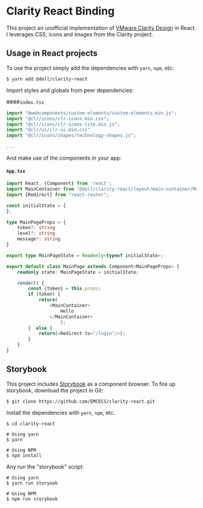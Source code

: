 # Clarity React Binding

This project an unofficial implementation of [VMware Clarity Design](https://clarity.design) in React. I leverages CSS, icons and images from the Clarity project.

## Usage in React projects

To use the project simply add the dependencies with `yarn`, `npm`, etc:
```shell
$ yarn add @dell/clarity-react
```

Import styles and globals from peer dependencies:

####`index.tsx`
```typescript
import "@webcomponents/custom-elements/custom-elements.min.js";
import "@clr/icons/clr-icons.min.css";
import "@clr/icons/clr-icons-lite.min.js";
import "@clr/ui/clr-ui.min.css"
import "@clr/icons/shapes/technology-shapes.js";

...
```

And make use of the components in your app:
#### `App.tsx`
```typescript jsx
import React, {Component} from 'react';
import MainContainer from "@dell/clarity-react/layout/main-container/MainContainer";
import {Redirect} from "react-router";

const initialState = {
};

type MainPageProps = {
    token?: string
    level?: string
    message?: string
}

export type MainPageState = Readonly<typeof initialState>;

export default class MainPage extends Component<MainPageProps> {
    readonly state: MainPageState = initialState;

    render() {
        const {token} = this.props;
        if (token) {
            return(
                <MainContainer>
                    Hello
                </MainContainer>
                    );
        }  else {
            return(<Redirect to="/login"/>);
        }
    }
}
```

## Storybook

This project includes [Storybook](https://storybook.js.org/) as a component browser. To fire up storybook, download the project in Git:
```shell
$ git clone https://github.com/EMCECS/clarity-react.git
```

Install the dependencies with `yarn`, `npm`, etc.
```sbtshell
$ cd clarity-react

# Using yarn
$ yarn

# Using NPM
$ npm install
```

Any run the "storybook" script:
```shell
# Using yarn
$ yarn run storyook

# Using NPM
$ npm run storybook
```
